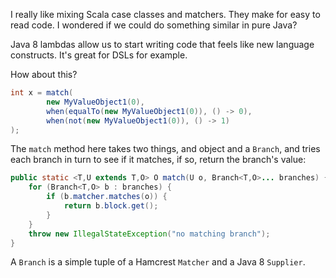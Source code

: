 I really like mixing Scala case classes and matchers. They make for easy to read code. I wondered if we could do something similar in pure Java?

Java 8 lambdas allow us to start writing code that feels like new language constructs. It's great for DSLs for example.

How about this?

~~~java
int x = match(
        new MyValueObject1(0),
        when(equalTo(new MyValueObject1(0)), () -> 0),
        when(not(new MyValueObject1(0)), () -> 1)
);
~~~

The `match` method here takes two things, and object and a `Branch`, and tries each branch in turn to see if it matches, if so, return the branch's value:

~~~java
public static <T,U extends T,O> O match(U o, Branch<T,O>... branches) {
    for (Branch<T,O> b : branches) {
        if (b.matcher.matches(o)) {
            return b.block.get();
        }
    }
    throw new IllegalStateException("no matching branch");
}
~~~

A `Branch` is a simple tuple of a Hamcrest `Matcher` and a Java 8 `Supplier`.
